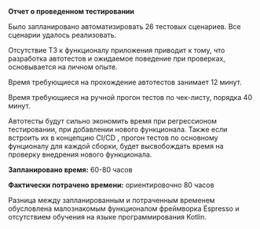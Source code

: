 **Отчет о проведенном тестировании**

Было запланировано автоматизировать 26 тестовых сценариев. Все сценарии удалось реализовать.

Отсутствие ТЗ к функционалу приложения приводит к тому, что разработка автотестов и ожидаемое поведение при проверках, основывается на личном опыте.

Время требующиеся на прохождение автотестов занимает 12 минут.

Время требующиеся на ручной прогон тестов по чек-листу, порядка 40 минут.

Автотесты будут сильно экономить время при регрессионом тестировании, при добавлении нового функционала. Также если встроить их в концепцию CI/CD , прогон тестов по основному фунционалу для каждой сборки, будет высвобождать время на проверку внедрения нового функционала.

**Запланировано время:** 60-80 часов

**Фактически потрачено времени:** ориентировочно 80 часов

Разница между запланированным и потраченным временем обусловлена малознакомым функционалом фреймворка Espresso и отсутствием обучения на языке программирования Kotlin.